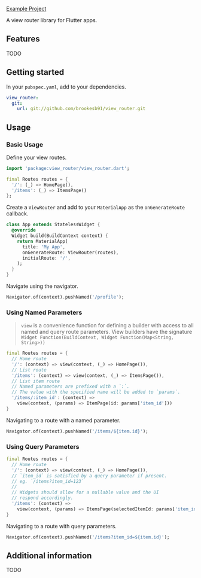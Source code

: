 [Example Project](https://github.com/brookesb91/view_router_demo)

A view router library for Flutter apps.

## Features

TODO

## Getting started

In your `pubspec.yaml`, add to your dependencies.

```yaml
view_router:
  git:
    url: git://github.com/brookesb91/view_router.git
```

## Usage

### Basic Usage

Define your view routes.

```dart
import 'package:view_router/view_router.dart';

final Routes routes = {
  '/': (_) => HomePage(),
  '/items': (_) => ItemsPage()
};
```

Create a `ViewRouter` and add to your `MaterialApp` as the `onGenerateRoute` callback.

```dart
class App extends StatelessWidget {
  @override
  Widget build(BuildContext context) {
    return MaterialApp(
      title: 'My App',
      onGenerateRoute: ViewRouter(routes),
      initialRoute: '/',
    );
  }
}
```

Navigate using the navigator.

```dart
Navigator.of(context).pushNamed('/profile');
```

### Using Named Parameters

> `view` is a convenience function for defining a builder with access to all named and query route parameters. View builders have the signature `Widget Function(BuildContext, Widget Function(Map<String, String>))`

```dart
final Routes routes = {
  // Home route
  '/': (context) => view(context, (_) => HomePage()),
  // List route
  '/items': (context) => view(context, (_) => ItemsPage()),
  // List item route
  // Named parameters are prefixed with a `:`.
  // The value with the specified name will be added to `params`.
  '/items/:item_id': (context) =>
    view(context, (params) => ItemPage(id: params['item_id']))
}
```

Navigating to a route with a named parameter.

```dart
Navigator.of(context).pushNamed('/items/${item.id}');
```

### Using Query Parameters

```dart
final Routes routes = {
  // Home route
  '/': (context) => view(context, (_) => HomePage()),
  // `item_id` is satisfied by a query parameter if present.
  // eg. `/items?item_id=123`
  //
  // Widgets should allow for a nullable value and the UI
  // respond accordingly.
  '/items': (context) =>
    view(context, (params) => ItemsPage(selectedItemId: params['item_id']))
}
```

Navigating to a route with query parameters.

```dart
Navigator.of(context).pushNamed('/items?item_id=${item.id}');
```

## Additional information

TODO
